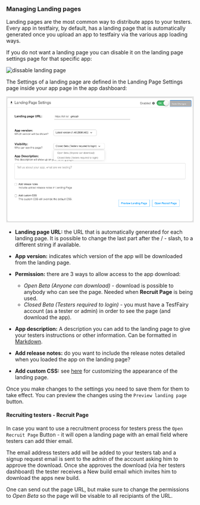 ### Managing Landing pages

Landing pages are the most common way to distribute apps to your testers.
Every app in testfairy, by default, has a landing page that is automatically generated once you upload an app to testfairy via the various app loading ways.

If you do not want a landing page you can disable it on the landing page settings page for that specific app:


![dissable landing page](/img/landing-pages-on-off.png)


The Settings of a landing page are defined in the Landing Page Settings page inside your app page in the app dashboard: 


![landing page settings](/img/app_distribution/landing_pages/landing-page-fields.png)


* **Landing page URL:** the URL that is automatically generated for each landing page. It is possible to change the last part after the / - slash, to a different string if available.

* **App version:** indicates which version of the app will be downloaded from the landing page.

* **Permission:**  there are 3 ways to allow access to the app download: 
  * _Open Beta (Anyone can download)_ - download is possible to anybody who can see the page. Needed when **Recruit Page** is being used.
  * _Closed Beta (Testers required to login)_ - you must have a TesfFairy account (as a tester or admin) in order to see the page (and download the app).

* **App description:** A description you can add to the landing page to give your testers instructions or other information. Can be formatted in <a href=https://guides.github.com/features/mastering-markdown/ target=_blank >Markdown</a>.

* **Add release notes:** do you want to include the release notes detailed when you loaded the app on the landing page?
* **Add custom CSS:**  see [here](https://docs.testfairy.com/FAQ/Landing_Page_Customization.html) for customizing the appearance of the landing page.


Once you make changes to the settings you need to save them for them to take effect. You can preview the changes using the `Preview landing page` button.

#### Recruiting testers - Recruit Page  

In case you want to use a recruitment process for testers press the `Open Recruit Page` Button - it will open a landing page with an email field where testers can add thier email. 

The email address testers add will be added to your testers tab and a signup request email is sent to the admin of the account asking him to approve the download.
Once she approves the download (via her testers dashboard) the tester receives a New build email which invites him to download the apps new build.
 
One can send out the page URL, but make sure to change the permissions to _Open Beta_ so the page will be visable to all recipiants of the URL.  
